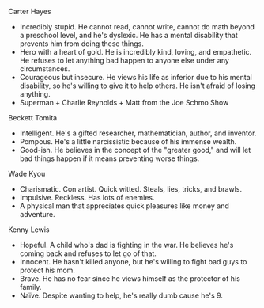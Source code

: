 Carter Hayes
- Incredibly stupid. He cannot read, cannot write, cannot do math beyond a preschool level, and he's dyslexic. He has a mental disability that prevents him from doing these things. 
- Hero with a heart of gold. He is incredibly kind, loving, and empathetic. He refuses to let anything bad happen to anyone else under any circumstances.
- Courageous but insecure. He views his life as inferior due to his mental disability, so he's willing to give it to help others. He isn't afraid of losing anything.
- Superman + Charlie Reynolds + Matt from the Joe Schmo Show

Beckett Tomita
- Intelligent. He's a gifted researcher, mathematician, author, and inventor.
- Pompous. He's a little narcissistic because of his immense wealth.
- Good-ish. He believes in the concept of the "greater good," and will let bad things happen if it means preventing worse things.

Wade Kyou
- Charismatic. Con artist. Quick witted. Steals, lies, tricks, and brawls.
- Impulsive. Reckless. Has lots of enemies.
- A physical man that appreciates quick pleasures like money and adventure.

Kenny Lewis
- Hopeful. A child who's dad is fighting in the war. He believes he's coming back and refuses to let go of that.
- Innocent. He hasn't killed anyone, but he's willing to fight bad guys to protect his mom.
- Brave. He has no fear since he views himself as the protector of his family.
- Naïve. Despite wanting to help, he's really dumb cause he's 9.


